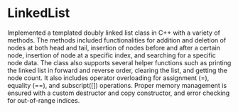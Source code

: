 # LinkedList
Implemented a templated doubly linked list class in C++ with a variety of methods. The methods included functionalities for addition and deletion of nodes at both head and tail, insertion of nodes before and after a certain node, insertion of node at a specific index, and searching for a specific node data. The class also supports several helper functions such as printing the linked list in forward and reverse order, clearing the list, and getting the node count. It also includes operator overloading for assignment (=), equality (==), and subscript([]) operations. Proper memory management is ensured with a custom destructor and copy constructor, and error checking for out-of-range indices.

